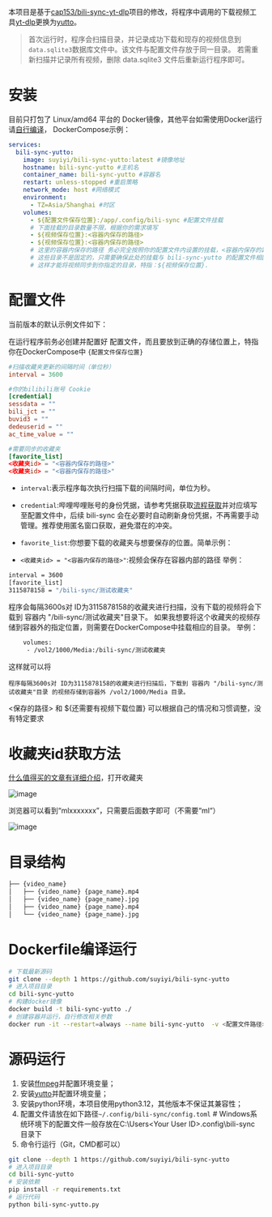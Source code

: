 本项目是基于[cap153/bili-sync-yt-dlp](https://github.com/cap153/bili-sync-yt-dlp)项目的修改，将程序中调用的下载视频工具[yt-dlp](https://github.com/yt-dlp/yt-dlp)更换为[yutto](https://github.com/yutto-dev/yutto)。


> 首次运行时，程序会扫描目录，并记录成功下载和现存的视频信息到`data.sqlite3`数据库文件中。该文件与配置文件存放于同一目录。
> 若需重新扫描并记录所有视频，删除 data.sqlite3 文件后重新运行程序即可。

# 安装

目前只打包了 Linux/amd64 平台的 Docker镜像，其他平台如需使用Docker运行请[自行编译](#Dockerfile编译运行)，
DockerCompose示例：

```yml
services:
  bili-sync-yutto:
    image: suyiyi/bili-sync-yutto:latest #镜像地址
    hostname: bili-sync-yutto #主机名
    container_name: bili-sync-yutto #容器名
    restart: unless-stopped #重启策略
    network_mode: host #网络模式
    environment:
      - TZ=Asia/Shanghai #时区
    volumes:
      - ${配置文件保存位置}:/app/.config/bili-sync #配置文件挂载
      # 下面挂载的目录数量不限，根据你的需求填写
      - ${视频保存位置}:<容器内保存的路径>
      - ${视频保存位置}:<容器内保存的路径>
      # 这里的容器内保存的路径 务必完全按照你的配置文件内设置的挂载，<容器内保存的路径>请参照下面配置文件内填写；
      # 这些目录不是固定的，只需要确保此处的挂载与 bili-sync-yutto 的配置文件相匹配，
      # 这样才能将视频同步到你指定的目录，特指：${视频保存位置}.
```

# 配置文件

当前版本的默认示例文件如下：

在运行程序前务必创建并配置好 配置文件，而且要放到正确的存储位置上，特指你在DockerCompose中 `{配置文件保存位置}`

```toml
#扫描收藏夹更新的间隔时间（单位秒）
interval = 3600

#你的bilibili账号 Cookie
[credential]
sessdata = ""
bili_jct = ""
buvid3 = ""
dedeuserid = ""
ac_time_value = ""

#需要同步的收藏夹
[favorite_list]
<收藏夹id> = "<容器内保存的路径>"
<收藏夹id> = "<容器内保存的路径>"
```

- `interval`:表示程序每次执行扫描下载的间隔时间，单位为秒。
- `credential`:哔哩哔哩账号的身份凭据，请参考凭据获取[流程获取](https://nemo2011.github.io/bilibili-api/#/get-credential)并对应填写至配置文件中，后续 bili-sync 会在必要时自动刷新身份凭据，不再需要手动管理。推荐使用匿名窗口获取，避免潜在的冲突。
- `favorite_list`:你想要下载的收藏夹与想要保存的位置。简单示例：

- `<收藏夹id> = "<容器内保存的路径>"`:视频会保存在容器内部的路径
举例：
```bash
interval = 3600
[favorite_list]
3115878158 = "/bili-sync/测试收藏夹"
```
程序会每隔3600s对 ID为3115878158的收藏夹进行扫描，没有下载的视频将会下载到 容器内 "/bili-sync/测试收藏夹"目录下。
如果我想要将这个收藏夹的视频存储到容器外的指定位置，则需要在DockerCompose中挂载相应的目录。
举例：

```bash
    volumes:
     - /vol2/1000/Media:/bili-sync/测试收藏夹
```
这样就可以将 

`程序每隔3600s对 ID为3115878158的收藏夹进行扫描后，下载到 容器内 "/bili-sync/测试收藏夹"目录 的视频存储到容器外 /vol2/1000/Media 目录。`

<保存的路径>  和 ${还需要有视频下载位置} 可以根据自己的情况和习惯调整，没有特定要求



# 收藏夹id获取方法

[什么值得买的文章有详细介绍](https://post.smzdm.com/p/a4xl63gk/)，打开收藏夹

![image](https://github.com/user-attachments/assets/02efefe9-0a3a-46d6-8646-a6aa462d62c2)

浏览器可以看到“mlxxxxxxx”，只需要后面数字即可（不需要“ml“）

![image](https://github.com/user-attachments/assets/270c7f2f-b1b1-49a1-a450-a133f0d459fa)

# 目录结构

```bash
├── {video_name}
│   ├── {video_name} {page_name}.mp4
│   ├── {video_name} {page_name}.jpg
│   ├── {video_name} {page_name}.mp4
│   └── {video_name} {page_name}.jpg
```

# Dockerfile编译运行

```bash
# 下载最新源码
git clone --depth 1 https://github.com/suyiyi/bili-sync-yutto
# 进入项目目录
cd bili-sync-yutto
# 构建docker镜像
docker build -t bili-sync-yutto ./
# 创建容器并运行，自行修改相关参数
docker run -it --restart=always --name bili-sync-yutto  -v <配置文件路径>:/app/.config/bili-sync -v <视频保存位置>:<容器内保存的路径> bili-sync-yutto
```

# 源码运行

1. 安装[ffmpeg](https://www.ffmpeg.org/)并配置环境变量；
2. 安装[yutto](https://github.com/yutto-dev/yutto)并配置环境变量；
3. 安装python环境，本项目使用python3.12，其他版本不保证其兼容性；
4. 配置文件请放在如下路径`~/.config/bili-sync/config.toml` # Windows系统环境下的配置文件一般存放在C:\Users\<Your User ID>\.config\bili-sync 目录下
5. 命令行运行（Git，CMD都可以）

```bash
git clone --depth 1 https://github.com/suyiyi/bili-sync-yutto
# 进入项目目录
cd bili-sync-yutto
# 安装依赖
pip install -r requirements.txt
# 运行代码
python bili-sync-yutto.py
```


